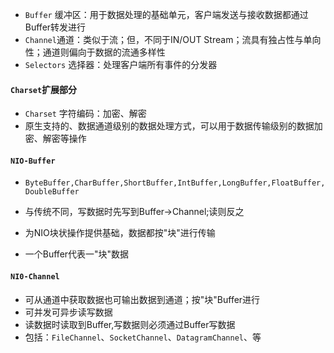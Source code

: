 * `Buffer` 缓冲区：用于数据处理的基础单元，客户端发送与接收数据都通过Buffer转发进行
* `Channel`通道：类似于流；但，不同于IN/OUT Stream；流具有独占性与单向性；通道则偏向于数据的流通多样性
* `Selectors` 选择器：处理客户端所有事件的分发器

#### `Charset`扩展部分

* `Charset` 字符编码：加密、解密
* 原生支持的、数据通道级别的数据处理方式，可以用于数据传输级别的数据加密、解密等操作

#### `NIO-Buffer`

* `ByteBuffer,CharBuffer,ShortBuffer,IntBuffer,LongBuffer,FloatBuffer,DoubleBuffer`

* 与传统不同，写数据时先写到Buffer->Channel;读则反之
* 为NIO块状操作提供基础，数据都按"块"进行传输
* 一个Buffer代表一"块"数据

#### `NI0-Channel`

* 可从通道中获取数据也可输出数据到通道；按"块"Buffer进行
* 可并发可异步读写数据
* 读数据时读取到Buffer,写数据则必须通过Buffer写数据
* 包括：`FileChannel`、`SocketChannel`、`DatagramChannel`、等
